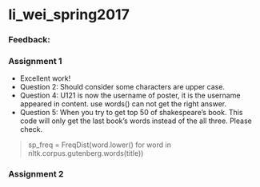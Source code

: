 # li_wei_spring2017
### Feedback:
### Assignment 1
- Excellent work!
- Question 2: Should consider some characters are upper case. 
- Question 4: U121 is now the username of poster, it is the username appeared in content. use words() can not get the right answer. 
- Question 5: When you try to get top 50 of shakespeare’s book. This code will only get the last book’s words instead of the all three. Please check. <br>

> sp_freq = FreqDist(word.lower() for word in nltk.corpus.gutenberg.words(title))

### Assignment 2
